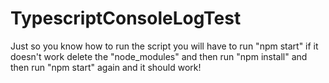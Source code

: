 # TypescriptConsoleLogTest
Just so you know how to run the script you will have to run "npm start" if it doesn't work delete the "node_modules" and then run "npm install" and then run "npm start" again and it should work!
